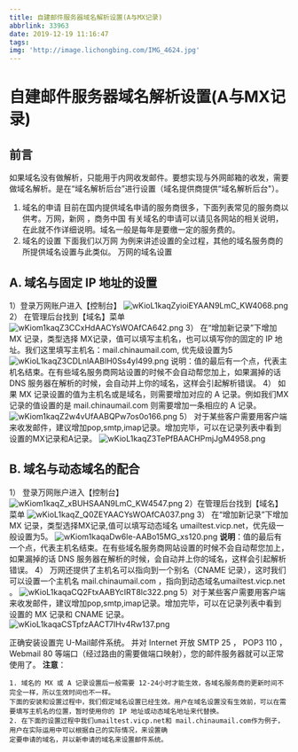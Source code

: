 ```yaml
---
title: 自建邮件服务器域名解析设置(A与MX记录)
abbrlink: 33963
date: 2019-12-19 11:16:47
tags:
img: 'http://image.lichongbing.com/IMG_4624.jpg'
---
```

# 自建邮件服务器域名解析设置(A与MX记录)
## 前言
如果域名没有做解析，只能用于内网收发邮件。要想实现与外网邮箱的收发，需要做域名解析。是在“域名解析后台”进行设置（域名提供商提供“域名解析后台"）。

1. 域名的申请
   目前在国内提供域名申请的服务商很多，下面列表常见的服务商以供考。万网，新网 ，商务中国
   有关域名的申请可以请见各网站的相关说明，在此就不作详细说明。域名一般是每年是要缴一定的服务费的。
2. 域名的设置
   下面我们以万网 为例来讲述设置的全过程，其他的域名服务商的所提供域名设置与此类似。
   万网的域名设置

## A. 域名与固定 IP 地址的设置


1）登录万网账户进入【控制台】
![wKioL1kaqZyioiEYAAN9LmC_KW4068.png](http://image.lichongbing.com/static/6476d42875fb8b3838c54f3db06dfded.png)
2） 在管理后台找到【域名】菜单
![wKiom1kaqZ3CCxHdAACYsWOAfCA642.png](http://image.lichongbing.com/static/fed524b51b5f011224924728b5890b82.png)
3） 在“增加新记录”下增加 MX 记录，类型选择 MX记录，值可以填写主机名，也可以填写你的固定的 IP 地址。我们这里填写主机名：mail.chinaumail.com, 优先级设置为5
![wKioL1kaqZ3CDLnlAABlH0Ss4yI499.png](http://image.lichongbing.com/static/66b361dd8606bfe72014493f68115a1e.png)
说明：值的最后有一个点，代表主机名结束。在有些域名服务商网站设置的时候不会自动帮您加上，如果漏掉的话 DNS 服务器在解析的时候，会自动并上你的域名，这样会引起解析错误。
4） 如果 MX 记录设置的值为主机名或是域名，则需要增加对应的 A 记录。例如我们MX记录的值设置的是 mail.chinaumail.com 则需要增加一条相应的 A 记录。
![wKiom1kaqZ2w4vUfAABQPw7os0o166.png](http://image.lichongbing.com/static/885d85fa5bd8b131632b5e9772137c38.png)
5） 对于某些客户需要用客户端来收发邮件，建议增加pop,smtp,imap记录。增加完毕，可以在记录列表中看到设置的MX记录和A记录。
![wKioL1kaqZ3TePfBAACHPmjJgM4958.png](http://image.lichongbing.com/static/0bd5b6ae89f43471e15f2c269d8c335b.png)
## B. 域名与动态域名的配合
1） 登录万网账户进入【控制台】
![wKiom1kaqZ_xBUHSAAN9LmC_KW4547.png](http://image.lichongbing.com/static/6476d42875fb8b3838c54f3db06dfded.png)
2）在管理后台找到【域名】菜单
![wKioL1kaqZ_Q0ZEYAACYsWOAfCA037.png](http://image.lichongbing.com/static/fed524b51b5f011224924728b5890b82.png)
3） 在“增加新记录”下增加 MX 记录，类型选择MX记录,值可以填写动态域名 umailtest.vicp.net，优先级一般设置为5。
![wKiom1kaqaDw6le-AABo15MG_xs120.png](http://image.lichongbing.com/static/ca804bffd9c76d7bd0d0c9557dd5994d.png)
**说明**：值的最后有一个点，代表主机名结束。在有些域名服务商网站设置的时候不会自动帮您加上，如果漏掉的话 DNS 服务器在解析的时候，会自动并上你的域名，这样会引起解析错误。
4） 万网还提供了主机名可以指向到一个别名（CNAME 记录），这时我们可以设置一个主机名 mail.chinaumail.com ，指向到动态域名umailtest.vicp.net 。
![wKioL1kaqaCQ2FtxAABYcIRT8lc322.png](http://image.lichongbing.com/static/f19ac02a6036fdf8f5c010ba21e3e2ed.png)
5）对于某些客户需要用客户端来收发邮件，建议增加pop,smtp,imap记录。增加完毕，可以在记录列表中看到设置的 MX 记录和 CNAME 记录。
![wKioL1kaqaCSTpfzAACT7IHv4Rw137.png](http://image.lichongbing.com/static/d385691c51f754079a7f52d075fc277b.png)

正确安装设置完 U-Mail邮件系统。 并对 Internet 开放 SMTP 25 ， POP3 110 ， Webmail 80 等端口（经过路由的需要做端口映射），您的邮件服务器就可以正常使用了。
**注意**：

    1. 域名的 MX 或 A 记录设置后一般需要 12-24小时才能生效，各域名服务商的更新时间不完全一样，所以生效时间也不一样。
    下面的安装和设置过程中，我们假定域名设置已经生效。用户在域名设置没有生效前，可以在需要填写主机名的位置，暂时使用你的 IP 地址或动态域名地址来代替换。
    2. 在下面的设置过程中我们umailtest.vicp.net和 mail.chinaumail.com作为例子，用户在实际运用中可以根据自己的实际情况，来设置确
    定要申请的域名，并以新申请的域名来设置邮件系统。
    
